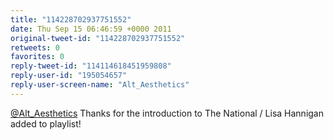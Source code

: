 ```yaml
---
title: "114228702937751552"
date: Thu Sep 15 06:46:59 +0000 2011
original-tweet-id: "114228702937751552"
retweets: 0
favorites: 0
reply-tweet-id: "114114618451959808"
reply-user-id: "195054657"
reply-user-screen-name: "Alt_Aesthetics"
---
```

<a href="https://twitter.com/Alt_Aesthetics">@Alt_Aesthetics</a> Thanks for the introduction to The National / Lisa Hannigan added to playlist!
